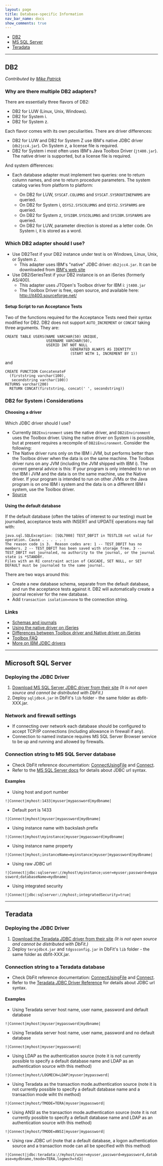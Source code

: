 ```yaml
---
layout: page
title: Database-specific Information
nav_bar_name: docs
show_comments: true
---
```


*   [DB2](#db2)
*   [MS SQL Server](#microsoft-sql-server)
*   [Teradata](#teradata)

---

## DB2

_Contributed by [Mike Patrick](https://github.com/mikepatrick)_

### Why are there multiple DB2 adapters?

There are essentially three flavors of DB2:

 * DB2 for LUW (Linux, Unix, Windows).
 * DB2 for System i.
 * DB2 for System z.

Each flavor comes with its own peculiarities.  There are driver differences:

 * DB2 for LUW and DB2 for System Z use IBM's native JDBC driver (`db2jcc4.jar`).  On System z, a license file is required.
 * DB2 for System i most often uses IBM's Java Toolbox Driver (`jt400.jar`).  The native driver is supported, but a license file is required.

And system differences:

 * Each database adapter must implement two queries: one to return column names, and one to return procedure parameters.  The system catalog varies from platform to platform:

   * On DB2 for LUW, `SYSCAT.COLUMNS` and `SYSCAT.SYSROUTINEPARMS` are queried.
   * On DB2 for System i, `QSYS2.SYSCOLUMNS` and `QSYS2.SYSPARMS` are queried.
   * On DB2 for System z, `SYSIBM.SYSCOLUMNS` and `SYSIBM.SYSPARMS` are queried.
   * On DB2 for LUW, parameter direction is stored as a letter code.  On System i, it is stored as a word.

### Which DB2 adapter should I use?

 *  Use DB2Test if your DB2 instance under test is on Windows, Linux, Unix, or System z.
     * This adapter uses IBM's "native" JDBC driver: `db2jcc4.jar`. It can be downloaded from [IBM's web site](http://www.ibm.com/support/docview.wss?rs=4020&uid=swg21385217)
 *  Use DB2iSeriesTest if your DB2 instance is on an iSeries (formerly AS/400).
     * This adapter uses JTOpen's Toolbox driver for IBM i: `jt400.jar`
     * The Toolbox Driver is free, open source, and available here: <http://jt400.sourceforge.net/>

#### Setup Script to run Acceptance Tests

Two of the functions required for the Acceptance Tests need their syntax modified for DB2. DB2 does not support `AUTO_INCREMENT` or `CONCAT` taking three arguments.  They are:

    CREATE TABLE USERS(NAME VARCHAR(50) UNIQUE,
                       USERNAME VARCHAR(50),
                       USERID INT NOT NULL
                                  GENERATED ALWAYS AS IDENTITY
                                  (START WITH 1, INCREMENT BY 1))

and

    CREATE FUNCTION ConcatenateF
      (firststring varchar(100),
       secondstring varchar(100))
    RETURNS varchar(200)
      RETURN CONCAT(firststring, concat(' ', secondstring))

### DB2 for System i Considerations

#### Choosing a driver

Which JDBC driver should I use?

  * Currently `DB2Environment` uses the native driver, and `DB2iEnvironment` uses the Toolbox driver.  Using the native driver on System i is possible, but at present requires a recompile of `DB2iEnvironment`.  Consider the following:
  * The Native driver runs only on the IBM i JVM, but performs better than the Toolbox driver when the data is on the same machine. The Toolbox driver runs on any JVM (including the JVM shipped with IBM i). The current general advice is this: If your program is only intended to run on the IBM i JVM and the data is on the same machine, use the Native driver. If your program is intended to run on other JVMs or the Java program is on one IBM i system and the data is on a different IBM i system, use the Toolbox driver.
  * [Source](http://www-03.ibm.com/systems/i/software/toolbox/faqjdbc.html#faqA1)

#### Using the default database

If the default database (often the tables of interest to our testing) must be journalled, acceptance tests with INSERT and UPDATE operations may fail with:


    java.sql.SQLException: [SQL7008] TEST_DBFIT in TESTLIB not valid for operation. Cause . . . . . :   
    The reason code is 3.  Reason codes are: 1 -- TEST_DBFIT has no members. 2 -- TEST_DBFIT has been saved with storage free. 3 -- TEST_DBFIT not journaled, no authority to the journal, or the journal state is *STANDBY.  
    Files with an RI constraint action of CASCADE, SET NULL, or SET DEFAULT must be journaled to the same journal.


There are two ways around this:

 * Create a new database schema, separate from the default database, and run the acceptance tests against it.  DB2 will automatically create a journal receiver for the new database.
 * Add `transaction isolation=none` to the connection string.

### Links

* [Schemas and journals](http://www.ibm.com/developerworks/data/library/techarticle/0305milligan/0305milligan.html)
* [Using the native driver on iSeries](http://publib.boulder.ibm.com/infocenter/db2luw/v9r5/index.jsp?topic=%2Fcom.ibm.db2.luw.apdv.java.doc%2Fsrc%2Ftpc%2Fimjcc_t0010264.html)
* [Differences between Toolbox driver and Native driver on iSeries](http://publib.boulder.ibm.com/infocenter/radhelp/v7r0m0/index.jsp?topic=/com.ibm.datatools.connection.ui.doc/topics/rdbconn_db2udb_iseries.html)
* [Toolbox FAQ](http://www-03.ibm.com/systems/i/software/toolbox/faqjdbc.html)
* [More on IBM JDBC drivers](http://publib.boulder.ibm.com/infocenter/db2luw/v8/index.jsp?topic=/com.ibm.db2.udb.dc.doc/dc/r_jdbcdrivers.htm)

----

## Microsoft SQL Server

### Deploying the JDBC Driver

1. [Download MS SQL Server JDBC driver from their site](http://www.microsoft.com/en-us/download/details.aspx?id=11774) *(It is not open source and cannot be distributed with DbFit.)*
2. Deploy `sqljdbc4.jar` in DbFit's `lib` folder - the same folder as dbfit-XXX.jar.

### Network and firewall settings

* If connecting over network each database should be configured to accept TCP/IP connections (including allowance in firewall if any).
* Connection to named instance requires MS SQL Server Browser service to be up and running and allowed by firewalls.

### Connection string to MS SQL Server database

* Check DbFit reference documentation: [ConnectUsingFile](/dbfit/docs/reference.html#connect-using-file) and [Connect](/dbfit/docs/reference.html#connect).
* Refer to the [MS SQL Server docs](http://technet.microsoft.com/en-us/library/ms378428.aspx) for details about JDBC url syntax.


#### Examples

* Using host and port number

`!|Connect|myhost:1433|myuser|mypassword|mydbname|`

* Default port is 1433

`!|Connect|myhost|myuser|mypassword|mydbname|`

* Using instance name with backslash prefix

`!|Connect|myhost\myinstance|myuser|mypassword|mydbname|`

* Using instance name property

`!|Connect|myhost;instanceName=myinstance|myuser|mypassword|mydbname|`

* Using raw JDBC url

`!|Connect|jdbc:sqlserver://myhost\myinstance;user=myuser;password=mypassword;databaseName=mydbname|`

* Using integrated security

`!|Connect|jdbc:sqlserver://myhost;integratedSecurity=true|`

----

## Teradata

### Deploying the JDBC Driver

1. [Download the Teradata JDBC driver from their site](http://downloads.teradata.com/download/connectivity/jdbc-driver) *(It is not open source and cannot be distributed with DbFit.)*
2. Deploy `terajdbc4.jar` and `tdgssconfig.jar` in DbFit's `lib` folder - the same folder as dbfit-XXX.jar.

### Connection string to a Teradata database

* Check DbFit reference documentation: [ConnectUsingFile](/dbfit/docs/reference.html#connect-using-file) and [Connect](/dbfit/docs/reference.html#connect).
* Refer to the [Teradata JDBC Driver Reference](http://developer.teradata.com/connectivity/reference/jdbc-driver) for details about JDBC url syntax.


#### Examples

* Using Teradata server host name, user name, password and default database

`!|Connect|myhost|myuser|mypassword|mydbname|`

* Using Teradata server host name, user name, password and no default database

`!|Connect|myhost|myuser|mypassword|`

* Using LDAP as the authentication source (note it is not currently possible to specify a default database name and LDAP as an authentication source with this method)

`!|Connect|myhost/LOGMECH=LDAP|myuser|mypassword|`

* Using Teradata as the transaction mode.authentication source (note it is not currently possible to specify a default database name and a transaction mode wiht thi method)

`!|Connect|myhost/TMODE=TERA|myuser|mypassword|`

* Using ANSI as the transaction mode.authentication source (note it is not currently possible to specify a default database name and LDAP as an authentication source with this method)

`!|Connect|myhost/TMODE=ANSI|myuser|mypassword|`

* Using raw JDBC url (note that a default database, a logon authentication source and a transaction mode can all be specified with this method)

`!|Connect|jdbc:teradata://myhost/user=myuser,password=mypassword,database=mydbname,tmode=TERA,logmech=td2|`

